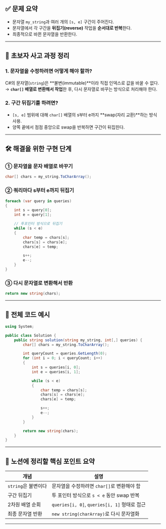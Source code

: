 
## ✅ 문제 요약

* 문자열 `my_string`과 여러 개의 `[s, e]` 구간이 주어진다.
* 문자열에서 각 구간을 **뒤집기(reverse)** 작업을 **순서대로 반복**한다.
* 최종적으로 바뀐 문자열을 반환한다.

---

## 🧠 초보자 사고 과정 정리

### 1. 문자열을 수정하려면 어떻게 해야 할까?

C#의 문자열(`string`)은 \*\*불변(immutable)\*\*이라 직접 인덱스로 값을 바꿀 수 없다.
→ **`char[]` 배열로 변환해서 작업**한 후, 다시 문자열로 바꾸는 방식으로 처리해야 한다.

### 2. 구간 뒤집기를 하려면?

* `[s, e]` 범위에 대해 `char[]` 배열의 s부터 e까지 \*\*swap(자리 교환)\*\*하는 방식 사용.
* 양쪽 끝에서 점점 중앙으로 swap을 반복하면 구간이 뒤집힌다.

---

## 🛠️ 해결을 위한 구현 단계

### ① 문자열을 문자 배열로 바꾸기

```csharp
char[] chars = my_string.ToCharArray();
```

### ② 쿼리마다 s부터 e까지 뒤집기

```csharp
foreach (var query in queries)
{
    int s = query[0];
    int e = query[1];

    // 투포인터 방식으로 뒤집기
    while (s < e)
    {
        char temp = chars[s];
        chars[s] = chars[e];
        chars[e] = temp;

        s++;
        e--;
    }
}
```

### ③ 다시 문자열로 변환해서 반환

```csharp
return new string(chars);
```

---

## 🧩 전체 코드 예시

```csharp
using System;

public class Solution {
    public string solution(string my_string, int[,] queries) {
        char[] chars = my_string.ToCharArray();

        int queryCount = queries.GetLength(0);
        for (int i = 0; i < queryCount; i++)
        {
            int s = queries[i, 0];
            int e = queries[i, 1];

            while (s < e)
            {
                char temp = chars[s];
                chars[s] = chars[e];
                chars[e] = temp;

                s++;
                e--;
            }
        }

        return new string(chars);
    }
}
```

---

## 📌 노션에 정리할 핵심 포인트 요약

| 개념             | 설명                                      |
| -------------- | --------------------------------------- |
| `string`은 불변이다 | 문자열을 수정하려면 `char[]`로 변환해야 함             |
| 구간 뒤집기         | 투 포인터 방식으로 `s < e` 동안 swap 반복           |
| 2차원 배열 순회      | `queries[i, 0]`, `queries[i, 1]` 형태로 접근 |
| 최종 문자열 반환      | `new string(charArray)`로 다시 문자열화        |

---

